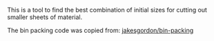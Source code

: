 This is a tool to find the best combination of initial sizes for cutting out smaller sheets of material.

The bin packing code was copied from: [jakesgordon/bin-packing](https://github.com/jakesgordon/bin-packing)
